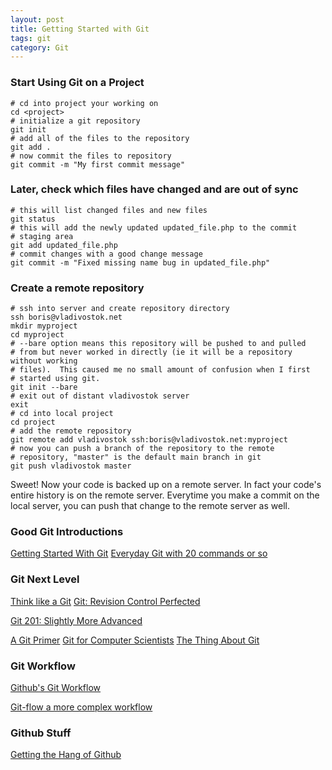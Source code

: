 ```yaml
---
layout: post
title: Getting Started with Git
tags: git
category: Git
---
```

### Start Using Git on a Project

```
# cd into project your working on
cd <project>
# initialize a git repository
git init  
# add all of the files to the repository
git add .
# now commit the files to repository
git commit -m "My first commit message"
```
### Later, check which files have changed and are out of sync

```
# this will list changed files and new files
git status
# this will add the newly updated updated_file.php to the commit
# staging area
git add updated_file.php
# commit changes with a good change message
git commit -m "Fixed missing name bug in updated_file.php"
```

### Create a remote repository

```
# ssh into server and create repository directory
ssh boris@vladivostok.net
mkdir myproject
cd myproject
# --bare option means this repository will be pushed to and pulled
# from but never worked in directly (ie it will be a repository without working
# files).  This caused me no small amount of confusion when I first
# started using git.  
git init --bare
# exit out of distant vladivostok server
exit
# cd into local project
cd project
# add the remote repository
git remote add vladivostok ssh:boris@vladivostok.net:myproject
# now you can push a branch of the repository to the remote
# repository, "master" is the default main branch in git
git push vladivostok master
```

Sweet! Now your code is backed up on a remote server.  In fact your
code's entire history is on the remote server.  Everytime you make a
commit on the local server, you can push that change to the remote
server as well.

### Good Git Introductions

<a href="http://www.alistapart.com/articles/get-started-with-git/">Getting Started With Git</a>
<a href="http://schacon.github.com/git/everyday.html">Everyday Git with 20 commands or so</a>


### Git Next Level

<a href="http://think-like-a-git.net/epic.html">Think like a Git</a>
<a href="http://www.linuxjournal.com/content/git-revision-control-perfected">Git: Revision Control Perfected</a>


<a href="http://cmurphycode.posterous.com/git-201-slightly-more-advanced">Git 201: Slightly More Advanced</a>

<a href="http://danielmiessler.com/study/git/">A Git Primer</a>
<a href="http://eagain.net/articles/git-for-computer-scientists/">Git for Computer Scientists</a>
<a href="http://tomayko.com/writings/the-thing-about-git">The Thing About Git</a>

### Git Workflow
<a href="http://scottchacon.com/2011/08/31/github-flow.html">Github's Git Workflow</a>

<a href="http://nvie.com/posts/a-successful-git-branching-model/">Git-flow a more complex workflow</a>

### Github Stuff

<a href="http://net.tutsplus.com/tutorials/other/getting-the-hang-of-github/">Getting the Hang of Github</a>

